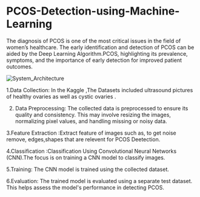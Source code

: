 # PCOS-Detection-using-Machine-Learning
The diagnosis of PCOS is one of the most critical issues in the field of women’s healthcare. The early identification and detection of PCOS can be aided by the Deep Learning Algorithm.PCOS, highlighting its prevalence, symptoms, and the importance of early detection for improved patient outcomes.


![System_Architecture](https://github.com/user-attachments/assets/d354511f-bd2a-4e37-8c93-3827cc08087e)



1.Data Collection: In the Kaggle ,The  Datasets included ultrasound pictures of healthy ovaries as well as cystic ovaries .

2. Data Preprocessing: The collected data is preprocessed to ensure its  quality and consistency. This may involve resizing the images, normalizing pixel values, and handling missing or noisy data.

3.Feature Extraction :Extract feature of images such as, to get noise remove, edges,shapes that are relevent for PCOS Deetection.

4.Classification :Classification Using Convolutional Neural Networks (CNN).The focus is on training a CNN model to classify images.

5.Training: The CNN model is trained using the collected dataset.

6.Evaluation: The trained model is evaluated using a separate test dataset. This helps assess the model's performance in detecting PCOS.
